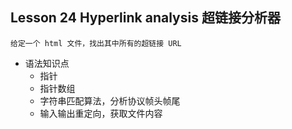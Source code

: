 ## Lesson 24 Hyperlink analysis 超链接分析器
	给定一个 html 文件，找出其中所有的超链接 URL

* 语法知识点
	- 指针
	- 指针数组
	- 字符串匹配算法，分析协议帧头帧尾
	- 输入输出重定向，获取文件内容

